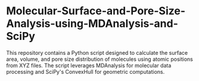 # Molecular-Surface-and-Pore-Size-Analysis-using-MDAnalysis-and-SciPy
This repository contains a Python script designed to calculate the surface area, volume, and pore size distribution of molecules using atomic positions from XYZ files. The script leverages MDAnalysis for molecular data processing and SciPy's ConvexHull for geometric computations.
